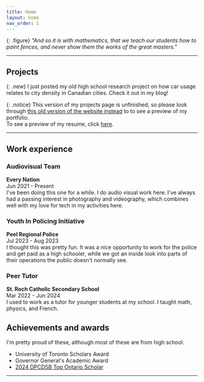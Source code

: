 ```yaml
---
title: Home
layout: home
nav_order: 1
---
```


{: .figure}
*"And so it is with mathematics, that we teach our students how to paint fences, and never show them the works of the great masters."*

---

## Projects

{: .new}
I just posted my old high school research project on how car usage relates to city density in Canadian cities. Check it out in my blog!

{: .notice}
This version of my projects page is unfinished, so please look through [this old version of the website instead] to to see a preview of my portfolio. \
To see a preview of my resume, click [here](./resumepreview.html).

---

## Work experience
### **Audiovisual Team**
**Every Nation** \
Jun 2021 - Present \
I've been doing this one for a while. I do audio visual work here. I've always had a passing interest in photography and videography, which combines well with my love for tech in my activities here.

### **Youth In Policing Initiative**
**Peel Regional Police** \
Jul 2023 - Aug 2023 \
I thought this was pretty fun. It was a nice opportunity to work for the police and get paid as a high schooler, while we got an inside look into parts of their operations the public doesn't normally see.

### **Peer Tutor**
**St. Roch Catholic Secondary School** \
Mar 2022 - Jun 2024 \
I used to work as a tutor for younger students at my school. I taught math, physics, and French.

## Achievements and awards
I'm pretty proud of these, although most of these are from high school.
- University of Toronto Scholars Award
- Governor General's Academic Award
- [2024 DPCDSB Top Ontario Scholar]

----
[2024 DPCDSB Top Ontario Scholar]: https://www3.dpcdsb.org/Documents/2023-24%20DPCDSB%20Top%20Scholars.pdf
[this old version of the website instead]: https://jeodn.github.io/website-me/